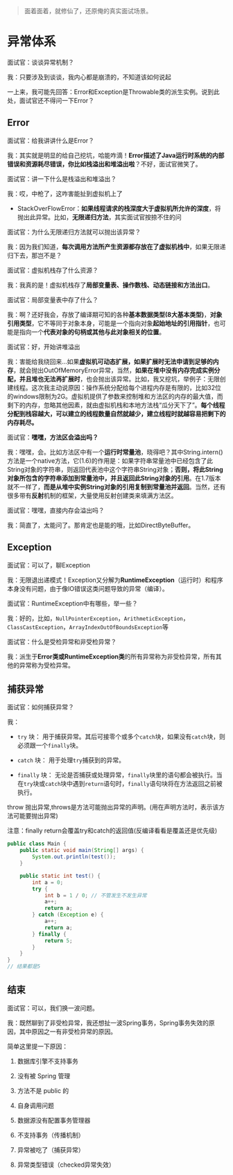 
> 面着面着，就修仙了，还原俺的真实面试场景。

# 异常体系

面试官：谈谈异常机制？

我：只要涉及到谈谈，我内心都是崩溃的，不知道该如何说起

一上来，我可能先回答：Error和Exception是Throwable类的派生实例。说到此处，面试官还不得问一下Error？



## Error

面试官：给我讲讲什么是Error？

我：其实就是明显的给自己挖坑，哈能咋滴！**Error描述了Java运行时系统的内部错误和资源耗尽错误，你比如栈溢出和堆溢出啦**？不好，面试官微笑了。

面试官：讲一下什么是栈溢出和堆溢出？

我：哎，中枪了，这咋害能扯到虚拟机上了

- StackOverFlowError：**如果线程请求的栈深度大于虚拟机所允许的深度**，将抛出此异常。比如，**无限递归方法**，其实面试官按捺不住的问

面试官：为什么无限递归方法就可以抛出该异常？

我：因为我们知道，**每次调用方法所产生资源都存放在了虚拟机栈中**，如果无限递归下去，那岂不是？

面试官：虚拟机栈存了什么资源？

我：我真的是！虚拟机栈存了**局部变量表、操作数栈、动态链接和方法出口**。

面试官：局部变量表中存了什么？

我：啊？还好我会，存放了编译期可知的各种**基本数据类型(8大基本类型)**，**对象引用类型**，它不等同于对象本身，可能是一个指向对象**起始地址的引用指针**，也可能是指向一个**代表对象的句柄或其他与此对象相关的位置**。

面试官：好，开始讲堆溢出

我：害能给我绕回来...如果**虚拟机可动态扩展，如果扩展时无法申请到足够的内存**，就会抛出OutOfMemoryError异常，当然，**如果在堆中没有内存完成实例分配，并且堆也无法再扩展时**，也会抛出该异常。比如，我又挖坑，举例子：无限创建线程。这次我主动说原因：操作系统分配给每个进程内存是有限的，比如32位的windows限制为2G。虚拟机提供了参数来控制堆和方法区的内存的最大值，而剩下的内存，忽略其他因素，就由虚拟机栈和本地方法栈“瓜分天下了”。**每个线程分配到栈容越大，可以建立的线程数量自然就越少，建立线程时就越容易把剩下的内存耗尽。**

面试官：**嘿嘿，方法区会溢出吗？**

我：嘿嘿，会。比如方法区中有一个**运行时常量池**，晓得吧？其中String.intern()方法是一个native方法，它(1.6)的作用是：如果字符串常量池中已经包含了此String对象的字符串，则返回代表池中这个字符串String对象；**否则，将此String对象所包含的字符串添加到常量池中，并且返回此String对象的引用**。在1.7版本就不一样了，**而是从堆中实例String对象的引用复制到常量池并返回**。当然，还有很多带有**反射**机制的框架，大量使用反射创建类来填满方法区。

面试官：嘿嘿，直接内存会溢出吗？

我：简直了，太能问了。那肯定也是能的哦，比如DirectByteBuffer。

## Exception

面试官：可以了，聊Exception

我：无限退出递模式！Exception又分解为**RuntimeException**（运行时）和程序本身没有问题，由于像IO错误这类问题导致的异常（编译）。

面试官：RuntimeException中有哪些，举一些？

我：好的，比如，`NullPointerException`，`ArithmeticException`，`ClassCastException`，`ArrayIndexOutOfBoundsException`等

面试官：什么是受检异常和非受检异常？

我：派生于**Error类或RuntimeException类**的所有异常称为非受检异常，所有其他的异常称为受检异常。

## 捕获异常

面试官：如何捕获异常？

我：

- `try` 块： 用于捕获异常。其后可接零个或多个`catch`块，如果没有`catch`块，则必须跟一个`finally`块。

- `catch` 块： 用于处理`try`捕获到的异常。

- `finally` 块： 无论是否捕获或处理异常，`finally`块里的语句都会被执行。当在`try`块或`catch`块中遇到`return`语句时，`finally`语句块将在方法返回之前被执行。

throw 抛出异常,throws是方法可能抛出异常的声明。(用在声明方法时，表示该方法可能要抛出异常)

注意：finally return会覆盖try和catch的返回值(反编译看看是覆盖还是优先级)

```java
public class Main {
    public static void main(String[] args) {
        System.out.println(test());
    }

    public static int test() {
        int a = 0;
        try {
            int b = 1 / 0; // 不管发生不发生异常
            a++;
            return a;
        } catch (Exception e) {
            a++;
            return a;
        } finally {
            return 5;
        }
    }
}
// 结果都是5
```

## 结束

面试官：可以，我们换一波问题。

我：既然聊到了非受检异常，我还想扯一波Spring事务，Spring事务失效的原因，其中原因之一有非受检异常的原因。

简单这里提一下原因：

1. 数据库引擎不支持事务

2. 没有被 Spring 管理

3. 方法不是 public 的

4. 自身调用问题

5. 数据源没有配置事务管理器

6. 不支持事务（传播机制）

7. 异常被吃了（捕获异常）

8. 异常类型错误（checked异常失效）


